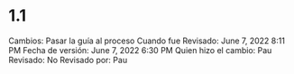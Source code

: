 # 1.1

Cambios: Pasar la guía al proceso
Cuando fue Revisado: June 7, 2022 8:11 PM
Fecha de  versión: June 7, 2022 6:30 PM
Quien hizo el cambio: Pau
Revisado: No
Revisado por: Pau
